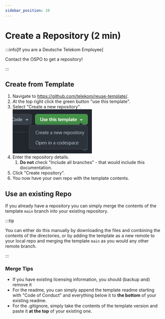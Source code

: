 ```yaml
---
sidebar_position: 10
---
```


# Create a Repository (2 min)

:::info[If you are a Deutsche Telekom Employee]

Contact the OSPO to get a repository!

:::

## Create from Template

1. Navigate to https://github.com/telekom/reuse-template/.
2. At the top right click the green button "use this template".
3. Select "Create a new repository".   
   ![Use this Template](create-repo.png)
4. Enter the repository details.
   1. **Do not** check "Include all branches" - that would include this documentation.
5. Click "Create repository".
6. You now have your own repo with the template contents.


## Use an existing Repo

If you already have a repository you can simply merge the contents of the template `main` branch into your existing repository.

:::tip

You can either do this manually by downloading the files and combining the contents of the directories, or by adding the template as a new remote to your local repo and merging the template `main` as you would any other remote branch.

:::

### Merge Tips

- If you have existing licensing information, you should (backup and) remove it 
- For the readme, you can simply append the template readme starting with "Code of Conduct" and everything below it to **the bottom** of your existing readme.
- For the .gitignore, simply take the contents of the template version and paste it **at the top** of your existing one.

